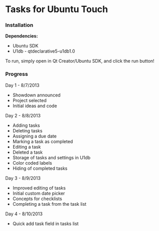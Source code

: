Tasks for Ubuntu Touch
======================

### Installation ###

**Dependencies:**

 * Ubuntu SDK
 * U1db - qtdeclarative5-u1db1.0

To run, simply open in Qt Creator/Ubuntu SDK, and click the run button!

### Progress ###

Day 1 - 8/7/2013

 * Showdown announced
 * Project selected
 * Initial ideas and code

Day 2 - 8/8/2013

 * Adding tasks
 * Deleting tasks
 * Assigning a due date
 * Marking a task as completed
 * Editing a task
 * Deleted a task
 * Storage of tasks and settings in U1db
 * Color coded labels
 * Hiding of completed tasks

Day 3 - 8/9/2013

 * Improved editing of tasks
 * Initial custom date picker
 * Concepts for checklists
 * Completing a task from the task list

Day 4 - 8/10/2013

 * Quick add task field in tasks list
